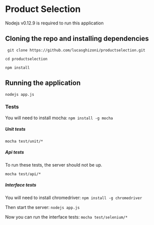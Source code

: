 # Product Selection
Nodejs v0.12.9 is required to run this application

## Cloning the repo and installing dependencies
``` git clone https://github.com/lucasghizoni/productselection.git```

``` cd productselection ```

``` npm install ```

## Running the application

``` nodejs app.js ```

### Tests
You will need to install mocha:
``` npm install -g mocha ```

##### Unit tests
 ``` mocha test/unit/* ```

##### Api tests
To run these tests, the server should not be up.

``` mocha test/api/* ``` 

##### Interface tests
You will need to install chromedriver:
``` npm install -g chromedriver ```

Then start the server: 
``` nodejs app.js ```

Now you can run the interface tests:
``` mocha test/selenium/* ```


